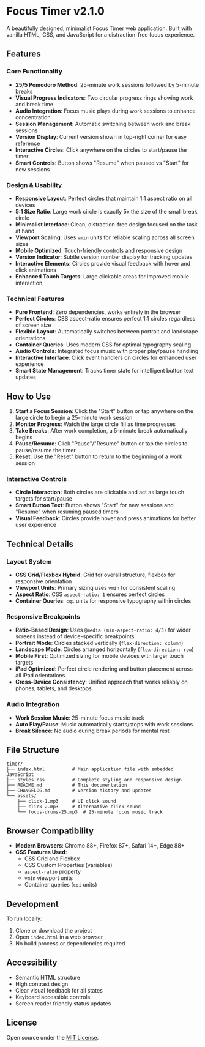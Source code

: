 # Focus Timer v2.1.0

A beautifully designed, minimalist Focus Timer web application. Built with vanilla HTML, CSS, and JavaScript for a distraction-free focus experience.

## Features

### Core Functionality
- **25/5 Pomodoro Method**: 25-minute work sessions followed by 5-minute breaks
- **Visual Progress Indicators**: Two circular progress rings showing work and break time
- **Audio Integration**: Focus music plays during work sessions to enhance concentration
- **Session Management**: Automatic switching between work and break sessions
- **Version Display**: Current version shown in top-right corner for easy reference
- **Interactive Circles**: Click anywhere on the circles to start/pause the timer
- **Smart Controls**: Button shows "Resume" when paused vs "Start" for new sessions

### Design & Usability
- **Responsive Layout**: Perfect circles that maintain 1:1 aspect ratio on all devices
- **5:1 Size Ratio**: Large work circle is exactly 5x the size of the small break circle
- **Minimalist Interface**: Clean, distraction-free design focused on the task at hand
- **Viewport Scaling**: Uses `vmin` units for reliable scaling across all screen sizes
- **Mobile Optimized**: Touch-friendly controls and responsive design
- **Version Indicator**: Subtle version number display for tracking updates
- **Interactive Elements**: Circles provide visual feedback with hover and click animations
- **Enhanced Touch Targets**: Large clickable areas for improved mobile interaction

### Technical Features
- **Pure Frontend**: Zero dependencies, works entirely in the browser
- **Perfect Circles**: CSS aspect-ratio ensures perfect 1:1 circles regardless of screen size
- **Flexible Layout**: Automatically switches between portrait and landscape orientations
- **Container Queries**: Uses modern CSS for optimal typography scaling
- **Audio Controls**: Integrated focus music with proper play/pause handling
- **Interactive Interface**: Click event handlers on circles for enhanced user experience
- **Smart State Management**: Tracks timer state for intelligent button text updates

## How to Use

1. **Start a Focus Session**: Click the "Start" button or tap anywhere on the large circle to begin a 25-minute work session
2. **Monitor Progress**: Watch the large circle fill as time progresses
3. **Take Breaks**: After work completion, a 5-minute break automatically begins
4. **Pause/Resume**: Click "Pause"/"Resume" button or tap the circles to pause/resume the timer
5. **Reset**: Use the "Reset" button to return to the beginning of a work session

### Interactive Controls
- **Circle Interaction**: Both circles are clickable and act as large touch targets for start/pause
- **Smart Button Text**: Button shows "Start" for new sessions and "Resume" when resuming paused timers
- **Visual Feedback**: Circles provide hover and press animations for better user experience

## Technical Details

### Layout System
- **CSS Grid/Flexbox Hybrid**: Grid for overall structure, flexbox for responsive orientation
- **Viewport Units**: Primary sizing uses `vmin` for consistent scaling
- **Aspect Ratio**: CSS `aspect-ratio: 1` ensures perfect circles
- **Container Queries**: `cqi` units for responsive typography within circles

### Responsive Breakpoints
- **Ratio-Based Design**: Uses `@media (min-aspect-ratio: 4/3)` for wider screens instead of device-specific breakpoints
- **Portrait Mode**: Circles stacked vertically (`flex-direction: column`)
- **Landscape Mode**: Circles arranged horizontally (`flex-direction: row`) 
- **Mobile First**: Optimized sizing for mobile devices with larger touch targets
- **iPad Optimized**: Perfect circle rendering and button placement across all iPad orientations
- **Cross-Device Consistency**: Unified approach that works reliably on phones, tablets, and desktops

### Audio Integration
- **Work Session Music**: 25-minute focus music track
- **Auto Play/Pause**: Music automatically starts/stops with work sessions
- **Break Silence**: No audio during break periods for mental rest

## File Structure

```
timer/
├── index.html          # Main application file with embedded JavaScript
├── styles.css          # Complete styling and responsive design
├── README.md           # This documentation
├── CHANGELOG.md        # Version history and updates
└── assets/
    ├── click-1.mp3     # UI click sound
    ├── click-2.mp3     # Alternative click sound
    └── focus-drums-25.mp3  # 25-minute focus music track
```

## Browser Compatibility

- **Modern Browsers**: Chrome 88+, Firefox 87+, Safari 14+, Edge 88+
- **CSS Features Used**: 
  - CSS Grid and Flexbox
  - CSS Custom Properties (variables)
  - `aspect-ratio` property
  - `vmin` viewport units
  - Container queries (`cqi` units)

## Development

To run locally:
1. Clone or download the project
2. Open `index.html` in a web browser
3. No build process or dependencies required

## Accessibility

- Semantic HTML structure
- High contrast design
- Clear visual feedback for all states
- Keyboard accessible controls
- Screen reader friendly status updates

## License

Open source under the [MIT License](../LICENSE).
